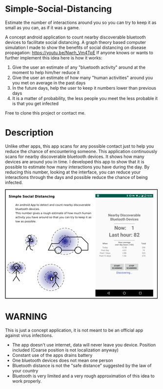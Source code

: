 # Simple-Social-Distancing

Estimate the number of interactions around you so you can try to keep it as small as you can, as if it was a game.

A concept android application to count nearby discoverable bluetooth devices to facilitate social distancing.
A graph theory based computer simulation I made to show the benefits of social distancing on disease propagation: https://youtu.be/Nwrh_Vm4TpE
If anyone knows or wants to further implement this idea here is how it works:

1. Give the user an estimate of any "bluetooth activity" around at the moment to help him/her reduce it
2. Give the user an estimate of how many "human activities" around you you met on average in the past days
3. In the future days, help the user to keep it numbers lower than previous days
4. It is a matter of probability, the less people you meet the less probable it is that you get infected

Free to clone this project or contact me.


# Description
Unlike other apps, this app scans for any possible contact just to help you reduce the chance of encountering someone.
This application continuously scans for nearby discoverable bluetooth devices. It shows how many devices are around you in time.
I developed this app to show that it is possible to estimate how many interactions you have during the day. By reducing this number, looking at the interface, you can reduce your interactions through the days and possible reduce the chance of being infected.

![screenshot](https://github.com/Sinnefa/Simple-Social-Distancing/blob/master/markdown_imgs/bannerfull.png)


# WARNING
This is just a concept application, it is not meant to be an official app against virus infections.
* The app doesn't use internet, data will never leave you device. Position included (Coarse position is not localization anyway)
* Constant use of the apps drains battery
* One bluetooth devices does not mean one person
* Bluetooth distance is not the "safe distance" suggested by the law of your country
* Bluetooth is very limited and a very rough approximation of this idea to work properly.
